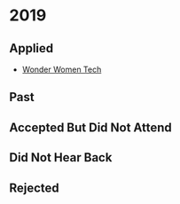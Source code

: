 # 2019

## Applied

- [Wonder Women Tech](/2019-02-02-wonder-women-tech)

## Past

## Accepted But Did Not Attend

## Did Not Hear Back

## Rejected
